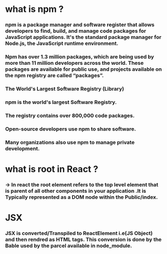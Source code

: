 # what is npm ? 

### npm is a package manager and software register that allows developers to find, build, and manage code packages for JavaScript applications. It's the standard package manager for Node.js, the JavaScript runtime environment.

### Npm has over 1.3 million packages, which are being used by more than 11 million developers across the world. These packages are available for public use, and projects available on the npm registry are called “packages”.

### The World's Largest Software Registry (Library)
### npm is the world's largest Software Registry.
### The registry contains over 800,000 code packages.
### Open-source developers use npm to share software.
### Many organizations also use npm to manage private development.


# what is root in React ?
### -> In react the root element refers to the top level element  that is parent of all other components in your application .It is Typically represented as a DOM node within the Public/index.

# JSX
###  JSX is converted/Transpiled to ReactElement i.e(JS Object) and then rendred as HTML tags. This conversion is done by the Bable used by the parcel available in node_module. 